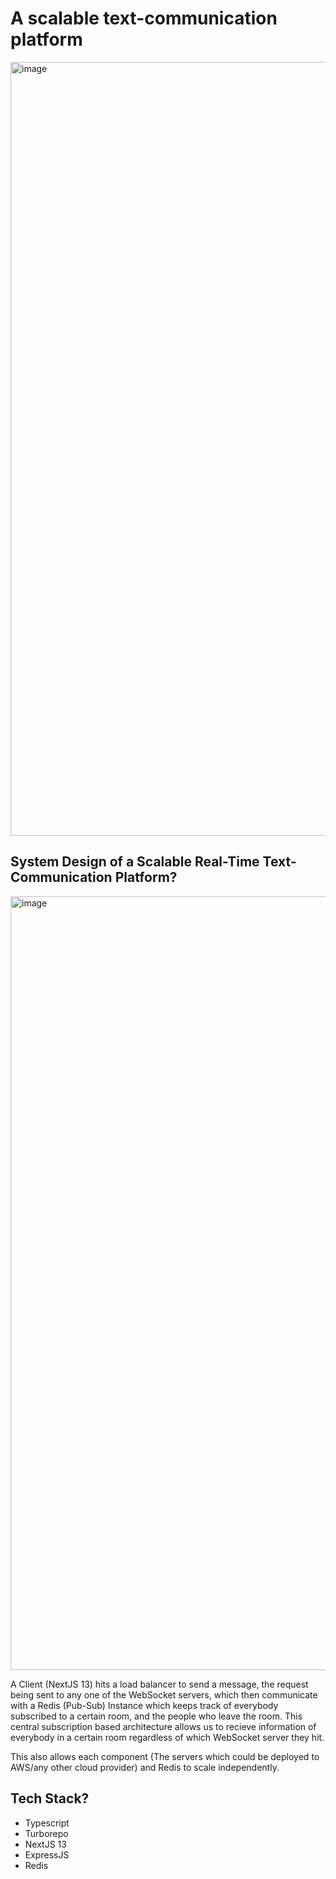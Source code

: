 # A scalable text-communication platform


<img width="1238" alt="image" src="https://github.com/aneeshseth/scchat/assets/122401851/e433ad1f-f626-423c-b894-c295a61da882">


## System Design of a Scalable Real-Time Text-Communication Platform?

<img width="1238" alt="image" src="https://github.com/aneeshseth/scchat/assets/122401851/72f11bba-24a0-4760-bbe2-c901741de7a8">

A Client (NextJS 13) hits a load balancer to send a message, the request being sent to any one of the WebSocket servers, which then communicate with a Redis (Pub-Sub) Instance which keeps track of everybody subscribed to a certain room, and the people who leave the room. This central subscription based architecture allows us to recieve information of everybody in a certain room regardless of which WebSocket server they hit.

This also allows each component (The servers which could be deployed to AWS/any other cloud provider) and Redis to scale independently.


## Tech Stack?

- Typescript
- Turborepo
- NextJS 13
- ExpressJS
- Redis


